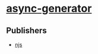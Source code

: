 # [async-generator](https://pypi.org/project/async-generator)



## Publishers
- [njs](https://pypi.org/user/njs)


